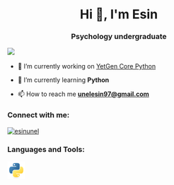 <h1 align="center">Hi 👋, I'm Esin</h1>
<h3 align="center">Psychology undergraduate</h3>

![](https://github.com/EsinUnel/DENEME/blob/main/giphy.gif)




- 🔭 I’m currently working on [YetGen Core Python](https://yetkingencler.com/jump/)

- 🌱 I’m currently learning **Python**

- 📫 How to reach me **unelesin97@gmail.com**

<h3 align="left">Connect with me:</h3>
<p align="left">
<a href="https://linkedin.com/in/esinunel" target="blank"><img align="center" src="https://raw.githubusercontent.com/rahuldkjain/github-profile-readme-generator/master/src/images/icons/Social/linked-in-alt.svg" alt="esinunel" height="30" width="40" /></a>
</p>

<h3 align="left">Languages and Tools:</h3>
<p align="left"> <a href="https://www.python.org" target="_blank" rel="noreferrer"> <img src="https://raw.githubusercontent.com/devicons/devicon/master/icons/python/python-original.svg" alt="python" width="40" height="40"/> </a> </p>
